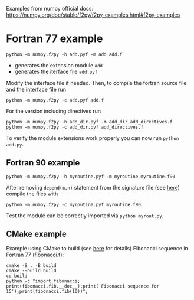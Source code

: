 Examples from numpy official docs: https://numpy.org/doc/stable/f2py/f2py-examples.html#f2py-examples

# Fortran 77 example

```shell
python -m numpy.f2py -h add.pyf -m add add.f
```
- generates the extension module `add` 
- generates the iterface file `add.pyf`

Modify the interface file if needed. Then, to compile the fortran 
source file and the interface file run
```shell
python -m numpy.f2py -c add.pyf add.f
```
For the version including directives run
```shell
python -m numpy.f2py -h add_dir.pyf -m add_dir add_directives.f
python -m numpy.f2py -c add_dir.pyf add_directives.f
```
To verify the module extensions work properly you can now run `python add.py`.


## Fortran 90 example


```shell
python -m numpy.f2py -h myroutine.pyf -m myroutine myroutine.f90
```
After removing `depend(m,n)` statement from the signature file (see [here](https://numpy.org/doc/stable/f2py/f2py-examples.html#depends-keyword-example)) compile the files with
```shell
python -m numpy.f2py -c myroutine.pyf myroutine.f90
```
Test the module can be correctly imported via `python myrout.py`.

## CMake example 

Example using CMake to build (see [here](https://numpy.org/doc/stable/f2py/buildtools/cmake.html#using-via-cmake) for details) Fibonacci sequence in Fortran 77 ([fibonacci.f](./fibonacci.f)):
```shell
cmake -S . -B build
cmake --build build
cd build
python -c "import fibonacci; print(fibonacci.fib.__doc__);print('Fibonacci sequence for 15');print(fibonacci.fib(10))";
```

